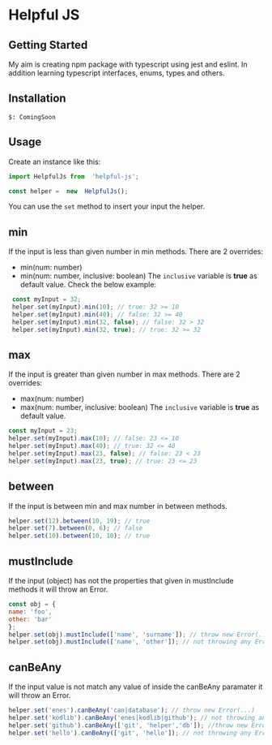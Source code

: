 # Helpful JS
## Getting Started
My aim is creating npm package with typescript using jest and eslint. In addition learning typescript interfaces, enums, types and others.

Installation
----
```
$: ComingSoon
```
Usage
--
Create an instance like this:
``` js 
import HelpfulJs from  'helpful-js';

const helper =  new  HelpfulJs();
```
You can use the <code>set</code> method to insert your input the helper. 

## min 
If the input is less than given number in min methods.
There are 2 overrides:
* min(num: number)
* min(num: number, inclusive: boolean)
The <code>inclusive</code> variable is <b>true</b> as default value.
Check the below example:
``` js
 const myInput = 32;
 helper.set(myInput).min(10); // true: 32 >= 10
 helper.set(myInput).min(40); // false: 32 >= 40
 helper.set(myInput).min(32, false); // false: 32 > 32
 helper.set(myInput).min(32, true); // true: 32 >= 32
```
## max
If the input is greater than given number in max methods.
There are 2 overrides:
* max(num: number)
* max(num: number, inclusive: boolean)
The <code>inclusive</code> variable is <b>true</b> as default value.

``` js
const myInput = 23;
helper.set(myInput).max(10); // false: 23 <= 10
helper.set(myInput).max(40); // true: 32 <= 40
helper.set(myInput).max(23, false); // false: 23 < 23
helper.set(myInput).max(23, true); // true: 23 <= 23
```

## between
If the input is between min and max number in between methods.
``` js
helper.set(12).between(10, 19); // true
helper.set(7).between(0, 6); // false
helper.set(10).between(10, 10); // true
```

## mustInclude
If the input (object) has not the properties that given in mustInclude methods it will throw an Error.
``` js
const obj = {
name: 'foo',
other: 'bar'
};
helper.set(obj).mustInclude(['name', 'surname']); // throw new Error(...);
helper.set(obj).mustInclude(['name', 'other']); // not throwing any Error
```

## canBeAny
If the input value is not match any value of inside the canBeAny paramater it will throw an Error.
``` js
helper.set('enes').canBeAny('can|database'); // throw new Error(...)
helper.set('kodlib').canBeAny('enes|kodlib|github'); // not throwing any Error
helper.set('github').canBeAny(['git', 'helper','db']); //throw new Error(...)
helper.set('hello').canBeAny(['git', 'hello']); // not throwing any Error
```